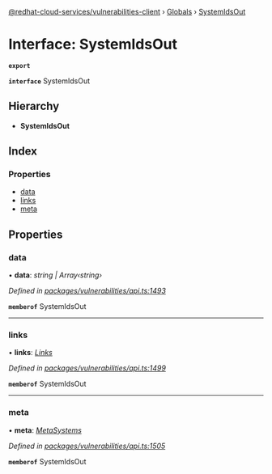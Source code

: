 [@redhat-cloud-services/vulnerabilities-client](../README.md) › [Globals](../globals.md) › [SystemIdsOut](systemidsout.md)

# Interface: SystemIdsOut

**`export`** 

**`interface`** SystemIdsOut

## Hierarchy

* **SystemIdsOut**

## Index

### Properties

* [data](systemidsout.md#data)
* [links](systemidsout.md#links)
* [meta](systemidsout.md#meta)

## Properties

###  data

• **data**: *string | Array‹string›*

*Defined in [packages/vulnerabilities/api.ts:1493](https://github.com/RedHatInsights/javascript-clients/blob/master/packages/vulnerabilities/api.ts#L1493)*

**`memberof`** SystemIdsOut

___

###  links

• **links**: *[Links](links.md)*

*Defined in [packages/vulnerabilities/api.ts:1499](https://github.com/RedHatInsights/javascript-clients/blob/master/packages/vulnerabilities/api.ts#L1499)*

**`memberof`** SystemIdsOut

___

###  meta

• **meta**: *[MetaSystems](metasystems.md)*

*Defined in [packages/vulnerabilities/api.ts:1505](https://github.com/RedHatInsights/javascript-clients/blob/master/packages/vulnerabilities/api.ts#L1505)*

**`memberof`** SystemIdsOut
